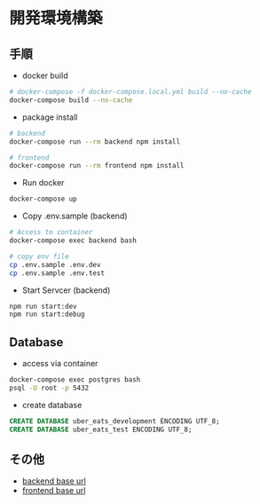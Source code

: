# 開発環境構築

## 手順

- docker build

```bash
# docker-compose -f docker-compose.local.yml build --no-cache
docker-compose build --no-cache
```

- package install

```bash
# backend
docker-compose run --rm backend npm install

# frontend
docker-compose run --rm frontend npm install
```

- Run docker

```bash
docker-compose up
```

- Copy .env.sample (backend)

```bash
# Access to container
docker-compose exec backend bash

# copy env file
cp .env.sample .env.dev
cp .env.sample .env.test
```

- Start Servcer (backend)

```bash
npm run start:dev
npm run start:debug
```

## Database

- access via container

```bash
docker-compose exec postgres bash
psql -U root -p 5432
```

- create database

```sql
CREATE DATABASE uber_eats_development ENCODING UTF_8;
CREATE DATABASE uber_eats_test ENCODING UTF_8;
```

## その他

- [backend base url](http://localhost:3000)
- [frontend base url](http://localhost:8080)
